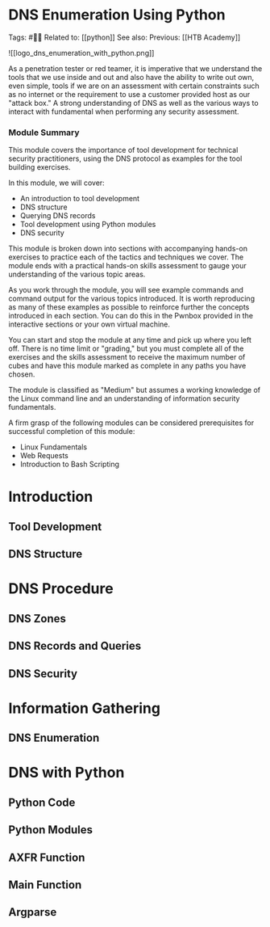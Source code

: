 # DNS Enumeration Using Python

Tags: #🧑‍🎓 
Related to: [[python]]
See also:
Previous: [[HTB Academy]]

![[logo_dns_enumeration_with_python.png]]

As a penetration tester or red teamer, it is imperative that we understand the tools that we use inside and out and also have the ability to write out own, even simple, tools if we are on an assessment with certain constraints such as no internet or the requirement to use a customer provided host as our "attack box." A strong understanding of DNS as well as the various ways to interact with fundamental when performing any security assessment.

### Module Summary

This module covers the importance of tool development for technical security practitioners, using the DNS protocol as examples for the tool building exercises.

In this module, we will cover:

-   An introduction to tool development
-   DNS structure
-   Querying DNS records
-   Tool development using Python modules
-   DNS security

This module is broken down into sections with accompanying hands-on exercises to practice each of the tactics and techniques we cover. The module ends with a practical hands-on skills assessment to gauge your understanding of the various topic areas.

As you work through the module, you will see example commands and command output for the various topics introduced. It is worth reproducing as many of these examples as possible to reinforce further the concepts introduced in each section. You can do this in the Pwnbox provided in the interactive sections or your own virtual machine.

You can start and stop the module at any time and pick up where you left off. There is no time limit or "grading," but you must complete all of the exercises and the skills assessment to receive the maximum number of cubes and have this module marked as complete in any paths you have chosen.

The module is classified as "Medium" but assumes a working knowledge of the Linux command line and an understanding of information security fundamentals.

A firm grasp of the following modules can be considered prerequisites for successful completion of this module:

-   Linux Fundamentals
-   Web Requests
-   Introduction to Bash Scripting

# Introduction

## Tool Development
## DNS Structure

# DNS Procedure

## DNS Zones
## DNS Records and Queries
## DNS Security

# Information Gathering

## DNS Enumeration

# DNS with Python

## Python Code
## Python Modules
## AXFR Function
## Main Function
## Argparse


